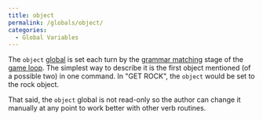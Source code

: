 ```yaml
---
title: object
permalink: /globals/object/
categories: 
  - Global Variables
---
```


The `object` [global](global) is set each turn by the
[grammar matching](grammar_matching) stage of the [game
loop](game_loop). The simplest way to describe it is the
first object mentioned (of a possible two) in one command. In "GET
ROCK", the `object` would be set to the rock object.

That said, the `object` global is not read-only so the author can change
it manually at any point to work better with other verb routines.

